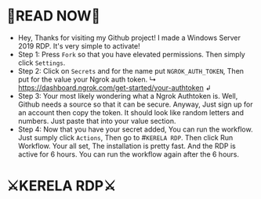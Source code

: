 # 🔰READ NOW🔰
- Hey, Thanks for visiting my Github project! I made a Windows Server 2019 RDP. It's very simple to activate!
- Step 1: Press `Fork` so that you have elevated permissions. Then simply click `Settings`.
- Step 2: Click on `Secrets` and for the name put ```NGROK_AUTH_TOKEN```, Then put for the value your Ngrok auth token. ↳ https://dashboard.ngrok.com/get-started/your-authtoken ↲
- Step 3: Your most likely wondering what a Ngrok Authtoken is. Well, Github needs a source so that it can be secure. Anyway, Just sign up for an account then copy
the token. It should look like random letters and numbers. Just paste that into your value section.
- Step 4: Now that you have your secret added, You can run the workflow. Just sumply click `Actions`, Then go to #``KERELA RDP``. Then click Run Workflow. Your all set,
The installation is pretty fast. And the RDP is active for 6 hours. You can run the workflow again after the 6 hours.
# ⚔KERELA RDP⚔ 
